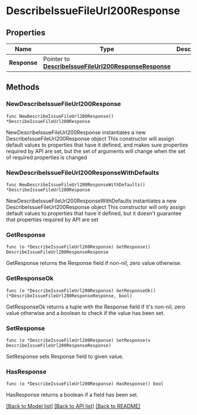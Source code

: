 # DescribeIssueFileUrl200Response

## Properties

Name | Type | Description | Notes
------------ | ------------- | ------------- | -------------
**Response** | Pointer to [**DescribeIssueFileUrl200ResponseResponse**](DescribeIssueFileUrl200ResponseResponse.md) |  | [optional] 

## Methods

### NewDescribeIssueFileUrl200Response

`func NewDescribeIssueFileUrl200Response() *DescribeIssueFileUrl200Response`

NewDescribeIssueFileUrl200Response instantiates a new DescribeIssueFileUrl200Response object
This constructor will assign default values to properties that have it defined,
and makes sure properties required by API are set, but the set of arguments
will change when the set of required properties is changed

### NewDescribeIssueFileUrl200ResponseWithDefaults

`func NewDescribeIssueFileUrl200ResponseWithDefaults() *DescribeIssueFileUrl200Response`

NewDescribeIssueFileUrl200ResponseWithDefaults instantiates a new DescribeIssueFileUrl200Response object
This constructor will only assign default values to properties that have it defined,
but it doesn't guarantee that properties required by API are set

### GetResponse

`func (o *DescribeIssueFileUrl200Response) GetResponse() DescribeIssueFileUrl200ResponseResponse`

GetResponse returns the Response field if non-nil, zero value otherwise.

### GetResponseOk

`func (o *DescribeIssueFileUrl200Response) GetResponseOk() (*DescribeIssueFileUrl200ResponseResponse, bool)`

GetResponseOk returns a tuple with the Response field if it's non-nil, zero value otherwise
and a boolean to check if the value has been set.

### SetResponse

`func (o *DescribeIssueFileUrl200Response) SetResponse(v DescribeIssueFileUrl200ResponseResponse)`

SetResponse sets Response field to given value.

### HasResponse

`func (o *DescribeIssueFileUrl200Response) HasResponse() bool`

HasResponse returns a boolean if a field has been set.


[[Back to Model list]](../README.md#documentation-for-models) [[Back to API list]](../README.md#documentation-for-api-endpoints) [[Back to README]](../README.md)


